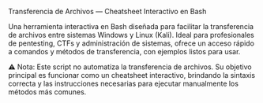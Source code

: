 Transferencia de Archivos — Cheatsheet Interactivo en Bash

Una herramienta interactiva en Bash diseñada para facilitar la transferencia de archivos entre sistemas Windows y Linux (Kali).
Ideal para profesionales de pentesting, CTFs y administración de sistemas, ofrece un acceso rápido a comandos y métodos de transferencia, con ejemplos listos para usar.

⚠️ Nota: Este script no automatiza la transferencia de archivos. 
Su objetivo principal es funcionar como un cheatsheet interactivo, brindando la sintaxis correcta y las instrucciones necesarias para ejecutar manualmente los métodos más comunes.
